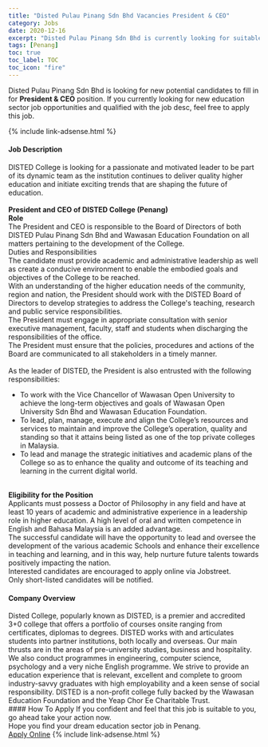```yaml
---
title: "Disted Pulau Pinang Sdn Bhd Vacancies President & CEO" 
category: Jobs 
date: 2020-12-16 
excerpt: "Disted Pulau Pinang Sdn Bhd is currently looking for suitable person to fill in the President & CEO which positioned at Penang" 
tags: [Penang] 
toc: true 
toc_label: TOC 
toc_icon: "fire" 
--- 
```


<p>Disted Pulau Pinang Sdn Bhd is looking for new potential candidates to fill in for <b>President & CEO</b> position. If you currently looking for new education sector job opportunities and qualified with the job desc, feel free to apply this job.
</p>{% include link-adsense.html %} 
 <div><div><div><h4>Job Description</h4></div></div><div><div><span><div><div>DISTED College is looking for a passionate and motivated leader to be part of its dynamic team as the institution continues to deliver quality higher education and initiate exciting trends that are shaping the future of education.<div><br><strong>President and CEO of DISTED College (Penang)</strong></div><div><strong>Role</strong></div><div>The President and CEO is responsible to the Board of Directors of both DISTED Pulau Pinang Sdn Bhd and Wawasan Education Foundation on all matters pertaining to the development of the College.</div><div>Duties and Responsibilities</div><div>The candidate must provide academic and administrative leadership as well as create a conducive environment to enable the embodied goals and objectives of the College to be reached.</div><div>With an understanding of the higher education needs of the community, region and nation, the President should work with the DISTED Board of Directors to develop strategies to address the College's teaching, research and public service responsibilities.</div><div>The President must engage in appropriate consultation with senior executive management, faculty, staff and students when discharging the responsibilities of the office.</div>The President must ensure that the policies, procedures and actions of the Board are communicated to all stakeholders in a timely manner.<div><br>As the leader of DISTED, the President is also entrusted with the following responsibilities:</div><ul><li>To work with the Vice Chancellor of Wawasan Open University to achieve the long-term objectives and goals of Wawasan Open University Sdn Bhd and Wawasan Education Foundation.</li><li>To lead, plan, manage, execute and align the College&#8217;s resources and services to maintain and improve the College&#8217;s operation, quality and standing so that it attains being listed as one of the top private colleges in Malaysia.</li><li>To lead and manage the strategic initiatives and academic plans of the College so as to enhance the quality and outcome of its teaching and learning in the current digital world.</li></ul><div><br><strong>Eligibility for the Position</strong></div><div>Applicants must possess a Doctor of Philosophy in any field and have at least 10 years of academic and administrative experience in a leadership role in higher education. A high level of oral and written competence in English and Bahasa Malaysia is an added advantage.</div><div>The successful candidate will have the opportunity to lead and oversee the development of the various academic Schools and enhance their excellence in teaching and learning, and in this way, help nurture future talents towards positively impacting the nation.</div>Interested candidates are encouraged to apply online via Jobstreet.<div>Only short-listed candidates will be notified.</div></div></div></span></div></div></div> 
<div><div><div><h4>Company Overview</h4></div></div><div><div><span><div><div>
	Disted College, popularly known as DISTED, is a premier and accredited 3+0 college that offers a portfolio of courses onsite ranging from certificates, diplomas to degrees. DISTED works with and articulates students into partner institutions, both locally and overseas. Our main thrusts are in the areas of pre-university studies, business and hospitality. We also conduct programmes in engineering, computer science, psychology and a very niche English programme. We strive to provide an education experience that is relevant, excellent and complete to groom industry-savvy graduates with high employability and a keen sense of social responsibility. DISTED is a non-profit college fully backed by the Wawasan Education Foundation and the Yeap Chor Ee Charitable Trust.</div></div></span></div></div></div> 
#### How To Apply 
If you confident and feel that this job is suitable to you, go ahead take your action now. <br/> 
Hope you find your dream education sector job in Penang. <br/> 
<a href="https://www.jobstreet.com.my/en/job/president-ceo-4444211?jobId=jobstreet-my-job-4444211&sectionRank=3&token=0~2051e8c1-cb7c-4b4d-9fd9-84776776108f&fr=SRP%20View%20In%20New%20Ta" class="btn btn--info" target="_blank" rel="nofollow noopenner">Apply Online</a> 
{% include link-adsense.html %} 